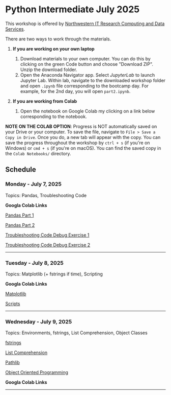 # Python Intermediate July 2025

This workshop is offered by [Northwestern IT Research Computing and Data Services](https://www.it.northwestern.edu/departments/it-services-support/research/).

There are two ways to work through the materials.

1. **If you are working on your own laptop**
   1. Download materials to your own computer. You can do this by clicking on the green Code button and choose "Download ZIP". Unzip the download folder.
   2. Open the Anaconda Navigator app. Select *JupyterLab* to launch Jupyter Lab. Within lab, navigate to the downloaded workshop folder and open `.ipynb` file corresponding to the bootcamp day. For example, for the 2nd day, you will open `part2.ipynb`.

2. **If you are working from Colab**
   1. Open the notebook on Google Colab my clicking on a link below corresponding to the notebook.

**NOTE ON THE COLAB OPTION**: Progress is NOT automatically saved on your Drive or your computer. To save the file, navigate to `File > Save a Copy in Drive`. Once you do, a new tab will appear with the copy. You can save the progress throughout the workshop by `ctrl + s` (if you're on Windows) or `cmd + s` (if you're on macOS). You can find the saved copy in the `Colab Notebooks/` directory. 

## Schedule

### Monday - July 7, 2025

Topics: Pandas, Troubleshooting Code

**Googla Colab Links**

[Pandas Part 1](https://colab.research.google.com/github/nuitrcs/python_intermediate_july2025_evanston/blob/main/Day%201/pandas/pandas%20part%201.ipynb)

[Pandas Part 2](https://colab.research.google.com/github/nuitrcs/python_intermediate_july2025_evanston/blob/main/Day%201/pandas/pandas%20part%202.ipynb)

[Troubleshooting Code Debug Exercise 1](https://colab.research.google.com/github/nuitrcs/python_intermediate_july2025_evanston/blob/main/Day%201/troubleshooting/toDebug1.ipynb)

[Troubleshooting Code Debug Exercise 2](https://colab.research.google.com/github/nuitrcs/python_intermediate_july2025_evanston/blob/main/Day%201/troubleshooting/toDebug2.ipynb)

-----

### Tuesday - July 8, 2025

Topics: Matplotlib (+ fstrings if time), Scripting

**Googla Colab Links**

[Matplotlib](https://colab.research.google.com/github/nuitrcs/python_intermediate_july2025_evanston/blob/main/Day%202/matplotlib/matplotlib.ipynb)

[Scripts](https://colab.research.google.com/github/nuitrcs/python_intermediate_july2025_evanston/blob/main/Day%202/scripts/scripts_workshop.ipynb)

-----

### Wednesday - July 9, 2025

Topics: Environments, fstrings, List Comprehension, Object Classes

[fstrings](https://colab.research.google.com/github/nuitrcs/python_intermediate_july2025_evanston/blob/main/Day%203/fstrings/fstrings.ipynb)

[List Comprehension](https://colab.research.google.com/github/nuitrcs/python_intermediate_july2025_evanston/blob/main/Day%203/list_comprehensions/list.ipynb)

[Pathlib](https://colab.research.google.com/github/nuitrcs/python_intermediate_july2025_evanston/blob/main/Day%203/pathlib/filepaths.ipynb)

[Object Oriented Programming](https://colab.research.google.com/github/nuitrcs/python_intermediate_july2025_evanston/blob/main/Day%203/OOP/day4Lecture_OOP.ipynb)

**Googla Colab Links**

-----


